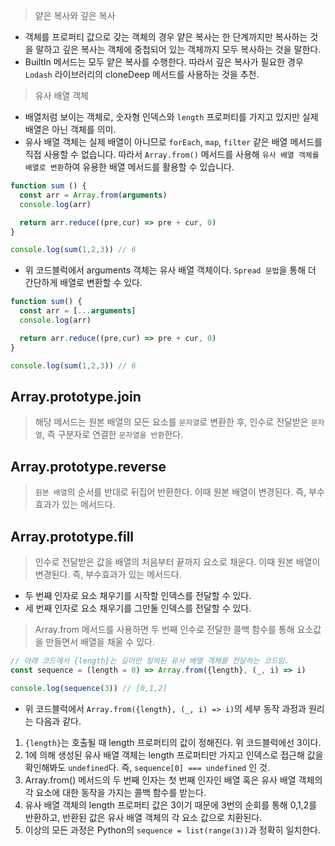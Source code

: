 > 얕은 복사와 깊은 복사
- 객체를 프로퍼티 값으로 갖는 객체의 경우 얕은 복사는 한 단계까지만 복사하는 것을 말하고 깊은 복사는 객체에 중첩되어 있는 객체까지 모두 복사하는 것을 말한다. 
- BuiltIn 메서드는 모두 얕은 복사를 수행한다. 따라서 깊은 복사가 필요한 경우 `Lodash` 라이브러리의 cloneDeep 메서드를 사용하는 것을 추천.

> 유사 배열 객체
- 배열처럼 보이는 객체로, 숫자형 인덱스와 `length` 프로퍼티를 가지고 있지만 실제 배열은 아닌 객체를 의미.
- 유사 배열 객체는 실제 배열이 아니므로 `forEach`, `map`, `filter` 같은 배열 메서드를 직접 사용할 수 없습니다.
따라서 `Array.from()` 메서드를 사용해 `유사 배열 객체를 배열로 변환`하여 유용한 배열 메서드를 활용할 수 있습니다.
```js
function sum () {
  const arr = Array.from(arguments)
  console.log(arr)

  return arr.reduce((pre,cur) => pre + cur, 0)
}

console.log(sum(1,2,3)) // 6
```
- 위 코드블럭에서 arguments 객체는 유사 배열 객체이다. `Spread 문법`을 통해 더 간단하게 배열로 변환할 수 있다. 

```js
function sum() {
  const arr = [...arguments]
  console.log(arr)

  return arr.reduce((pre,cur) => pre + cur, 0)
}

console.log(sum(1,2,3)) // 6
```

## Array.prototype.join

> 해당 메서드는 원본 배열의 모든 요소를 `문자열`로 변환한 후, 인수로 전달받은 `문자열`, 즉 구분자로 연결한 `문자열을 반환`한다. 

## Array.prototype.reverse
 > `원본 배열`의 순서를 반대로 뒤집어 반환한다. 이때 원본 배열이 변경된다. 즉, 부수효과가 있는 메서드다.

## Array.prototype.fill
> 인수로 전달받은 값을 배열의 처음부터 끝까지 요소로 채운다. 이때 원본 배열이 변경된다. 즉, 부수효과가 있는 메서드다. 
- 두 번째 인자로 요소 채우기를 시작할 인덱스를 전달할 수 있다.
- 세 번째 인자로 요소 채우기를 그만둘 인덱스를 전달할 수 있다. 

> Array.from 메서드를 사용하면 두 번째 인수로 전달한 콜백 함수를 통해 요소값을 만들면서 배열을 채울 수 있다. 

```js
// 아래 코드에서 {length}는 길이만 정의된 유사 배열 객체를 전달하는 코드임.
const sequence = (length = 0) => Array.from({length}, (_, i) => i)

console.log(sequence(3)) // [0,1,2]
```
- 위 코드블럭에서 `Array.from({length}, (_, i) => i)`의 세부 동작 과정과 원리는 다음과 같다. 
1. `{length}`는 호출될 때 length 프로퍼티의 값이 정해진다. 위 코드블럭에선 3이다.
2. 1에 의해 생성된 유사 배열 객체는 length 프로퍼티만 가지고 인덱스로 접근해 값을 확인해봐도 `undefined`다. 즉, `sequence[0] === undefined` 인 것.
3. Array.from() 메서드의 두 번째 인자는 첫 번째 인자인 배열 혹은 유사 배열 객체의 각 요소에 대한 동작을 가지는 콜백 함수를 받는다.
4. 유사 배열 객체의 length 프로퍼티 값은 3이기 때문에 3번의 순회를 통해 0,1,2를 반환하고, 반환된 값은 유사 배열 객체의 각 요소 값으로 치환된다. 
5. 이상의 모든 과정은 Python의 `sequence = list(range(3))`과 정확히 일치한다. 